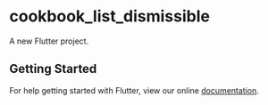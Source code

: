# cookbook_list_dismissible

A new Flutter project.

## Getting Started

For help getting started with Flutter, view our online
[documentation](https://flutter.io/).
